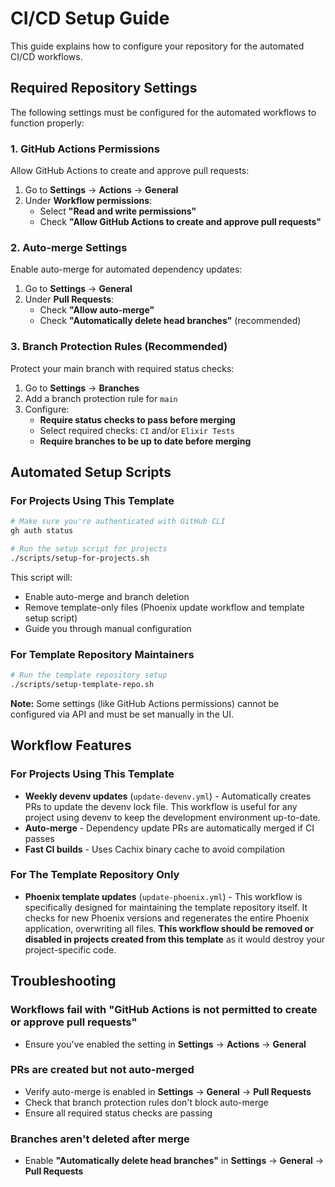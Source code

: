 # CI/CD Setup Guide

This guide explains how to configure your repository for the automated CI/CD workflows.

## Required Repository Settings

The following settings must be configured for the automated workflows to function properly:

### 1. GitHub Actions Permissions

Allow GitHub Actions to create and approve pull requests:

1. Go to **Settings** → **Actions** → **General**
2. Under **Workflow permissions**:
   - Select **"Read and write permissions"**
   - Check **"Allow GitHub Actions to create and approve pull requests"**

### 2. Auto-merge Settings

Enable auto-merge for automated dependency updates:

1. Go to **Settings** → **General**
2. Under **Pull Requests**:
   - Check **"Allow auto-merge"**
   - Check **"Automatically delete head branches"** (recommended)

### 3. Branch Protection Rules (Recommended)

Protect your main branch with required status checks:

1. Go to **Settings** → **Branches**
2. Add a branch protection rule for `main`
3. Configure:
   - **Require status checks to pass before merging**
   - Select required checks: `CI` and/or `Elixir Tests`
   - **Require branches to be up to date before merging**

## Automated Setup Scripts

### For Projects Using This Template

```bash
# Make sure you're authenticated with GitHub CLI
gh auth status

# Run the setup script for projects
./scripts/setup-for-projects.sh
```

This script will:
- Enable auto-merge and branch deletion
- Remove template-only files (Phoenix update workflow and template setup script)
- Guide you through manual configuration

### For Template Repository Maintainers

```bash
# Run the template repository setup
./scripts/setup-template-repo.sh
```

**Note:** Some settings (like GitHub Actions permissions) cannot be configured via API and must be set manually in the UI.

## Workflow Features

### For Projects Using This Template

- **Weekly devenv updates** (`update-devenv.yml`) - Automatically creates PRs to update the devenv lock file. This workflow is useful for any project using devenv to keep the development environment up-to-date.
- **Auto-merge** - Dependency update PRs are automatically merged if CI passes
- **Fast CI builds** - Uses Cachix binary cache to avoid compilation

### For The Template Repository Only

- **Phoenix template updates** (`update-phoenix.yml`) - This workflow is specifically designed for maintaining the template repository itself. It checks for new Phoenix versions and regenerates the entire Phoenix application, overwriting all files. **This workflow should be removed or disabled in projects created from this template** as it would destroy your project-specific code.

## Troubleshooting

### Workflows fail with "GitHub Actions is not permitted to create or approve pull requests"

- Ensure you've enabled the setting in **Settings** → **Actions** → **General**

### PRs are created but not auto-merged

- Verify auto-merge is enabled in **Settings** → **General** → **Pull Requests**
- Check that branch protection rules don't block auto-merge
- Ensure all required status checks are passing

### Branches aren't deleted after merge

- Enable **"Automatically delete head branches"** in **Settings** → **General** → **Pull Requests**